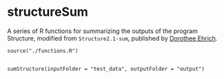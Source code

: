 # structureSum

A series of R functions for summarizing the outputs of the program Structure, modified from `Structure2.1-sum`, published by [Dorothee Ehrich](https://orcid.org/0000-0002-3028-9488).

```
source("./functions.R")


sumStructure(inputFolder = "test_data", outputFolder = "output")
```
